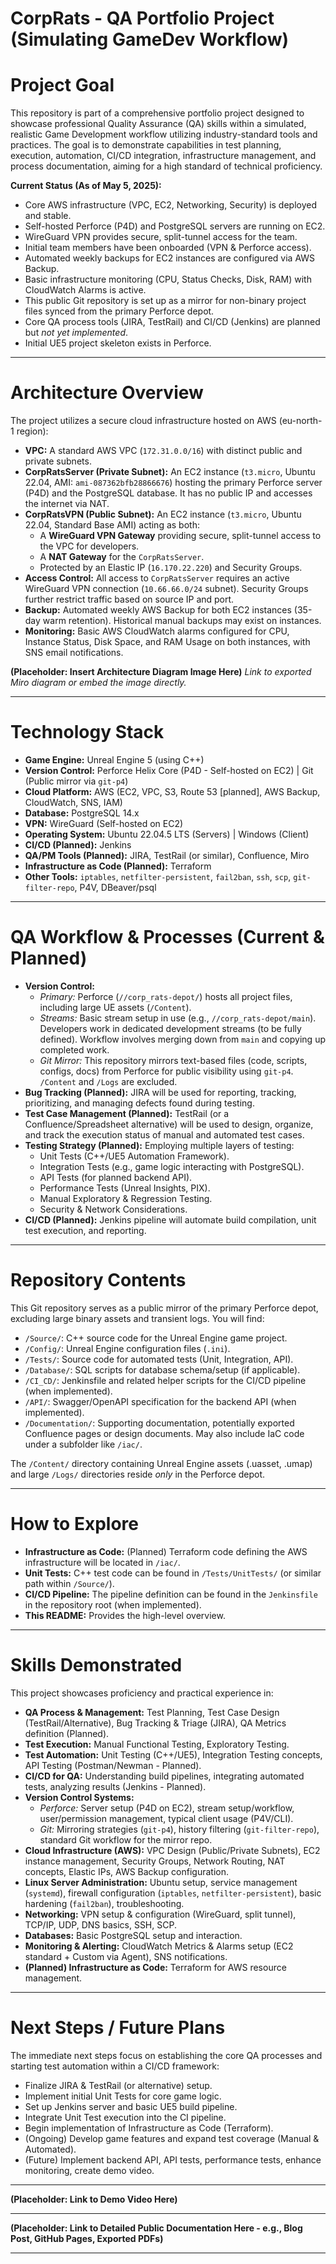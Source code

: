 ﻿# CorpRats - QA Portfolio Project (Simulating GameDev Workflow)

# Project Goal

This repository is part of a comprehensive portfolio project designed to showcase professional Quality Assurance (QA) skills within a simulated, realistic Game Development workflow utilizing industry-standard tools and practices. The goal is to demonstrate capabilities in test planning, execution, automation, CI/CD integration, infrastructure management, and process documentation, aiming for a high standard of technical proficiency.

**Current Status (As of May 5, 2025):**
* Core AWS infrastructure (VPC, EC2, Networking, Security) is deployed and stable.
* Self-hosted Perforce (P4D) and PostgreSQL servers are running on EC2.
* WireGuard VPN provides secure, split-tunnel access for the team.
* Initial team members have been onboarded (VPN & Perforce access).
* Automated weekly backups for EC2 instances are configured via AWS Backup.
* Basic infrastructure monitoring (CPU, Status Checks, Disk, RAM) with CloudWatch Alarms is active.
* This public Git repository is set up as a mirror for non-binary project files synced from the primary Perforce depot.
* Core QA process tools (JIRA, TestRail) and CI/CD (Jenkins) are planned but *not yet implemented*.
* Initial UE5 project skeleton exists in Perforce.

---

# Architecture Overview

The project utilizes a secure cloud infrastructure hosted on AWS (eu-north-1 region):

* **VPC:** A standard AWS VPC (`172.31.0.0/16`) with distinct public and private subnets.
* **CorpRatsServer (Private Subnet):** An EC2 instance (`t3.micro`, Ubuntu 22.04, AMI: `ami-087362bfb28866676`) hosting the primary Perforce server (P4D) and the PostgreSQL database. It has no public IP and accesses the internet via NAT.
* **CorpRatsVPN (Public Subnet):** An EC2 instance (`t3.micro`, Ubuntu 22.04, Standard Base AMI) acting as both:
    * A **WireGuard VPN Gateway** providing secure, split-tunnel access to the VPC for developers.
    * A **NAT Gateway** for the `CorpRatsServer`.
    * Protected by an Elastic IP (`16.170.22.220`) and Security Groups.
* **Access Control:** All access to `CorpRatsServer` requires an active WireGuard VPN connection (`10.66.66.0/24` subnet). Security Groups further restrict traffic based on source IP and port.
* **Backup:** Automated weekly AWS Backup for both EC2 instances (35-day warm retention). Historical manual backups may exist on instances.
* **Monitoring:** Basic AWS CloudWatch alarms configured for CPU, Instance Status, Disk Space, and RAM Usage on both instances, with SNS email notifications.

**(Placeholder: Insert Architecture Diagram Image Here)**
*Link to exported Miro diagram or embed the image directly.*

---

# Technology Stack

* **Game Engine:** Unreal Engine 5 (using C++)
* **Version Control:** Perforce Helix Core (P4D - Self-hosted on EC2) | Git (Public mirror via `git-p4`)
* **Cloud Platform:** AWS (EC2, VPC, S3, Route 53 [planned], AWS Backup, CloudWatch, SNS, IAM)
* **Database:** PostgreSQL 14.x
* **VPN:** WireGuard (Self-hosted on EC2)
* **Operating System:** Ubuntu 22.04.5 LTS (Servers) | Windows (Client)
* **CI/CD (Planned):** Jenkins
* **QA/PM Tools (Planned):** JIRA, TestRail (or similar), Confluence, Miro
* **Infrastructure as Code (Planned):** Terraform
* **Other Tools:** `iptables`, `netfilter-persistent`, `fail2ban`, `ssh`, `scp`, `git-filter-repo`, P4V, DBeaver/psql

---

# QA Workflow & Processes (Current & Planned)

* **Version Control:**
    * *Primary:* Perforce (`//corp_rats-depot/`) hosts all project files, including large UE assets (`/Content`).
    * *Streams:* Basic stream setup in use (e.g., `//corp_rats-depot/main`). Developers work in dedicated development streams (to be fully defined). Workflow involves merging down from `main` and copying up completed work.
    * *Git Mirror:* This repository mirrors text-based files (code, scripts, configs, docs) from Perforce for public visibility using `git-p4`. `/Content` and `/Logs` are excluded.
* **Bug Tracking (Planned):** JIRA will be used for reporting, tracking, prioritizing, and managing defects found during testing.
* **Test Case Management (Planned):** TestRail (or a Confluence/Spreadsheet alternative) will be used to design, organize, and track the execution status of manual and automated test cases.
* **Testing Strategy (Planned):** Employing multiple layers of testing:
    * Unit Tests (C++/UE5 Automation Framework).
    * Integration Tests (e.g., game logic interacting with PostgreSQL).
    * API Tests (for planned backend API).
    * Performance Tests (Unreal Insights, PIX).
    * Manual Exploratory & Regression Testing.
    * Security & Network Considerations.
* **CI/CD (Planned):** Jenkins pipeline will automate build compilation, unit test execution, and reporting.

---

# Repository Contents

This Git repository serves as a public mirror of the primary Perforce depot, excluding large binary assets and transient logs. You will find:

* `/Source/`: C++ source code for the Unreal Engine game project.
* `/Config/`: Unreal Engine configuration files (`.ini`).
* `/Tests/`: Source code for automated tests (Unit, Integration, API).
* `/Database/`: SQL scripts for database schema/setup (if applicable).
* `/CI_CD/`: Jenkinsfile and related helper scripts for the CI/CD pipeline (when implemented).
* `/API/`: Swagger/OpenAPI specification for the backend API (when implemented).
* `/Documentation/`: Supporting documentation, potentially exported Confluence pages or design documents. May also include IaC code under a subfolder like `/iac/`.

The `/Content/` directory containing Unreal Engine assets (.uasset, .umap) and large `/Logs/` directories reside *only* in the Perforce depot.

---

# How to Explore

* **Infrastructure as Code:** (Planned) Terraform code defining the AWS infrastructure will be located in `/iac/`.
* **Unit Tests:** C++ test code can be found in `/Tests/UnitTests/` (or similar path within `/Source/`).
* **CI/CD Pipeline:** The pipeline definition can be found in the `Jenkinsfile` in the repository root (when implemented).
* **This README:** Provides the high-level overview.

---

# Skills Demonstrated

This project showcases proficiency and practical experience in:

* **QA Process & Management:** Test Planning, Test Case Design (TestRail/Alternative), Bug Tracking & Triage (JIRA), QA Metrics definition (Planned).
* **Test Execution:** Manual Functional Testing, Exploratory Testing.
* **Test Automation:** Unit Testing (C++/UE5), Integration Testing concepts, API Testing (Postman/Newman - Planned).
* **CI/CD for QA:** Understanding build pipelines, integrating automated tests, analyzing results (Jenkins - Planned).
* **Version Control Systems:**
    * *Perforce:* Server setup (P4D on EC2), stream setup/workflow, user/permission management, typical client usage (P4V/CLI).
    * *Git:* Mirroring strategies (`git-p4`), history filtering (`git-filter-repo`), standard Git workflow for the mirror repo.
* **Cloud Infrastructure (AWS):** VPC Design (Public/Private Subnets), EC2 instance management, Security Groups, Network Routing, NAT concepts, Elastic IPs, AWS Backup configuration.
* **Linux Server Administration:** Ubuntu setup, service management (`systemd`), firewall configuration (`iptables`, `netfilter-persistent`), basic hardening (`fail2ban`), troubleshooting.
* **Networking:** VPN setup & configuration (WireGuard, split tunnel), TCP/IP, UDP, DNS basics, SSH, SCP.
* **Databases:** Basic PostgreSQL setup and interaction.
* **Monitoring & Alerting:** CloudWatch Metrics & Alarms setup (EC2 standard + Custom via Agent), SNS notifications.
* **(Planned) Infrastructure as Code:** Terraform for AWS resource management.

---

# Next Steps / Future Plans

The immediate next steps focus on establishing the core QA processes and starting test automation within a CI/CD framework:

* Finalize JIRA & TestRail (or alternative) setup.
* Implement initial Unit Tests for core game logic.
* Set up Jenkins server and basic UE5 build pipeline.
* Integrate Unit Test execution into the CI pipeline.
* Begin implementation of Infrastructure as Code (Terraform).
* (Ongoing) Develop game features and expand test coverage (Manual & Automated).
* (Future) Implement backend API, API tests, performance tests, enhance monitoring, create demo video.

---

**(Placeholder: Link to Demo Video Here)**

---

**(Placeholder: Link to Detailed Public Documentation Here - e.g., Blog Post, GitHub Pages, Exported PDFs)**

---